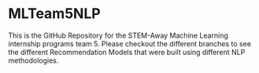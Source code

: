 # MLTeam5NLP
This is the GitHub Repository for the STEM-Away Machine Learning internship programs team 5.
Please checkout the different branches to see the different Recommendation Models that were built using different NLP methodologies.
